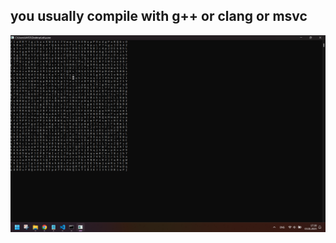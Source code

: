<h2>you usually compile with g++ or clang or msvc</h2>

<div align="center">

<img src="rpg.png">

</div>